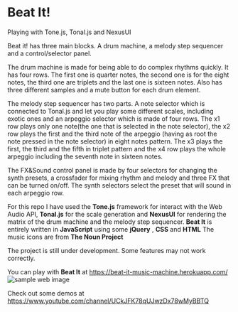 # Beat It!

Playing with Tone.js, Tonal.js and NexusUI

Beat it! has three main blocks. A drum machine, a melody step sequencer and a control/selector panel.

The drum machine is made for being able to do complex rhythms quickly.
It has four rows. The first one is quarter notes, the second one is for the eight notes, the third one are triplets and the last one is sixteen notes.
Also has three different samples and a mute button for each drum element.

The melody step sequencer has two parts. A note selector which is connected to Tonal.js and let you play some different scales, including exotic ones and an arpeggio selector which is made of four rows.
The x1 row plays only one note(the one that is selected in the note selector), the x2 row plays the first and the third note of the arpeggio (having as root the note pressed in the note selector) in eight notes pattern.
The x3 plays the first, the third and the fifth in triplet pattern and the x4 row plays the whole arpeggio including the seventh note in sixteen notes.

The FX&Sound control panel is made by four selectors for changing the synth presets, a crossfader for mixing rhythm and melody and three FX that can be turned on/off.
The synth selectors select the preset that will sound in each arpeggio row.

For this repo I have used the **Tone.js** framework for interact with the Web Audio API, **Tonal.js** for the scale generation and **NexusUI** for rendering the matrix of the drum machine and the melody step sequencer.
**Beat It** is entirely written in **JavaScript** using some **jQuery** , **CSS** and **HTML**
The music icons are from **The Noun Project**

The project is still under development. Some features may not work correctly.

You can play with **Beat It** at https://beat-it-music-machine.herokuapp.com/
![sample web image](https://github.com/gusblacknails/Jamming-with-JS/blob/master/public/images/beatIt.png)

Check out some demos at https://www.youtube.com/channel/UCkJFK78qUJwzDx78wMyBBTQ
